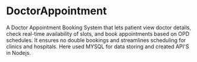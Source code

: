 # DoctorAppointment
A Doctor Appointment Booking System that lets patient view doctor details, check real-time availability of slots, and book appointments based on OPD schedules. It ensures no double bookings and streamlines scheduling for clinics and hospitals. Here used MYSQL for data storing and created API'S in Nodejs.

